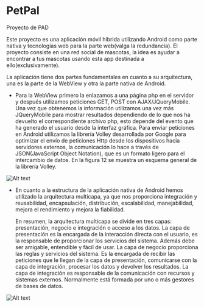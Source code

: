 # PetPal
Proyecto de PAD

Este proyecto es una aplicación móvil híbrida utilizando Android como parte nativa y tecnologias web para la parte web(valga la redundancia). El proyecto consiste en una red social de mascotas, la idea es ayudar a encontrar a tus mascotas usando esta app destinada a ello(exclusivamente).

La aplicación tiene dos partes fundamentales en cuanto a su arquitectura, una es la parte de la WebView y otra la parte nativa de Android. 

- Para la WebView primero la enlazamos a una página php en el servidor   y después utilizamos peticiones GET, POST con AJAX/JQueryMobile. Una vez que obtenemos la información utilizamos una vez más JQueryMobile para mostrar resultados dependiendo de lo que nos ha devuelto el  correspondiente archivo php, esto  depende del evento que ha generado el usuario desde la interfaz gráfica.
Para enviar peticiones en Android utilizamos la librería Volley desarrollada por Google para optimizar el envío de peticiones Http desde los dispositivos hacia servidores externos, la comunicación lo hace a través de JSON(JavaScript Object Notation), que es un formato ligero para el intercambio de datos. En la figura 12 se muestra un esquema general de la librería Volley.

![Alt text](https://s11.postimg.org/apjvw0uk3/Pet_Pal_web.png?raw=true "Web/Volley")

- En cuanto a la estructura de la aplicación nativa de Android hemos utilizado la arquitectura multicapa, ya que nos proporciona integración y reusabilidad, encapsulación, distribución, escalabilidad, manejabilidad, mejora el rendimiento y mejora la fiabilidad.

  En resumen, la arquitectura multicapa se divide en tres capas: presentación, negocio e integración o acceso a los datos.
  La capa de presentación es la encargada de la interacción directa con el usuario, es la responsable de proporcionar los servicios del sistema. Además debe ser amigable, entendible y fácil de usar. 
  La capa de negocio proporciona las reglas  y servicios del sistema. Es la encargada de recibir las peticiones que le llegan de la capa de presentación, comunicarse con la capa de integración, procesar los datos y devolver los resultados.
  La capa de integración es responsable de la comunicación con recursos y sistemas externos. Normalmente está formada por uno o más gestores de bases de datos.


![Alt text](https://s11.postimg.org/6ughtgbeb/petpal_nativa.png?raw=true "Arquitectura multicapa PetPal")
